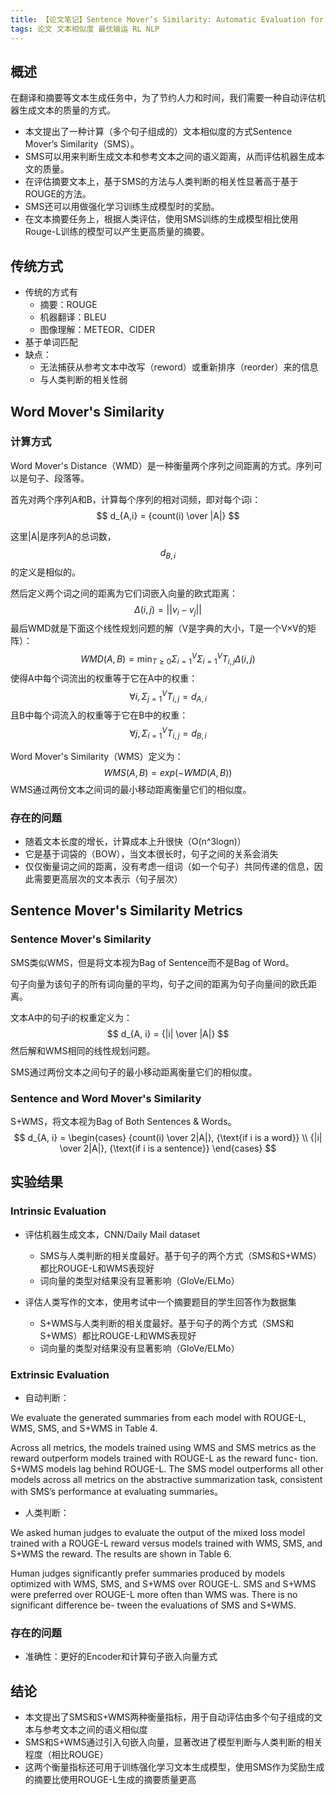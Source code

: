 ```yaml
---
title: 【论文笔记】Sentence Mover’s Similarity: Automatic Evaluation for Multi-Sentence Text
tags: 论文 文本相似度 最优输运 RL NLP
---
```


## 概述

在翻译和摘要等文本生成任务中，为了节约人力和时间，我们需要一种自动评估机器生成文本的质量的方式。

* 本文提出了一种计算（多个句子组成的）文本相似度的方式Sentence Mover’s Similarity（SMS）。
* SMS可以用来判断生成文本和参考文本之间的语义距离，从而评估机器生成本文的质量。
* 在评估摘要文本上，基于SMS的方法与人类判断的相关性显著高于基于ROUGE的方法。
* SMS还可以用做强化学习训练生成模型时的奖励。
* 在文本摘要任务上，根据人类评估，使用SMS训练的生成模型相比使用Rouge-L训练的模型可以产生更高质量的摘要。

## 传统方式

* 传统的方式有
    * 摘要：ROUGE
    * 机器翻译：BLEU
    * 图像理解：METEOR、CIDER
* 基于单词匹配
* 缺点：
    * 无法捕获从参考文本中改写（reword）或重新排序（reorder）来的信息
    * 与人类判断的相关性弱

## Word Mover's Similarity

### 计算方式

Word Mover's Distance（WMD）是一种衡量两个序列之间距离的方式。序列可以是句子、段落等。

首先对两个序列A和B，计算每个序列的相对词频，即对每个词i：
$$
d_{A,i} = {count(i) \over |A|}
$$


这里\|A\|是序列A的总词数，$$ d_{B, i} $$的定义是相似的。

然后定义两个词之间的距离为它们词嵌入向量的欧式距离：
$$
\Delta(i, j) = ||v_i - v_j||
$$
最后WMD就是下面这个线性规划问题的解（V是字典的大小，T是一个V×V的矩阵）：
$$
WMD(A, B) = \min_{T≥0}\Sigma_{i=1}^{V}\Sigma_{i=1}^{V}T_{i, j}\Delta(i, j)
$$
使得A中每个词流出的权重等于它在A中的权重：
$$
\forall i, \Sigma_{j=1}^VT_{i,j} = d_{A, i}
$$
且B中每个词流入的权重等于它在B中的权重：
$$
\forall j, \Sigma_{i=1}^VT_{i,j} = d_{B, i}
$$

Word Mover's Similarity（WMS）定义为：
$$
WMS(A, B) = exp(-WMD(A, B))
$$
WMS通过两份文本之间词的最小移动距离衡量它们的相似度。

### 存在的问题

* 随着文本长度的增长，计算成本上升很快（O(n^3logn)）
* 它是基于词袋的（BOW），当文本很长时，句子之间的关系会消失
* 仅仅衡量词之间的距离，没有考虑一组词（如一个句子）共同传递的信息，因此需要更高层次的文本表示（句子层次）

## Sentence Mover's Similarity Metrics

### Sentence Mover's Similarity

SMS类似WMS，但是将文本视为Bag of Sentence而不是Bag of Word。

句子向量为该句子的所有词向量的平均，句子之间的距离为句子向量间的欧氏距离。

文本A中的句子i的权重定义为：
$$
d_{A, i} = {|i| \over |A|}
$$
然后解和WMS相同的线性规划问题。

SMS通过两份文本之间句子的最小移动距离衡量它们的相似度。

### Sentence and Word Mover's Similarity

S+WMS，将文本视为Bag of Both Sentences & Words。
$$
d_{A, i} =
\begin{cases}
{count(i) \over 2|A|}, {\text{if i is a word}} \\
{|i| \over 2|A|}, {\text{if i is a sentence}}
\end{cases}
$$

## 实验结果

### Intrinsic Evaluation

* 评估机器生成文本，CNN/Daily Mail dataset
    * SMS与人类判断的相关度最好。基于句子的两个方式（SMS和S+WMS）都比ROUGE-L和WMS表现好
    * 词向量的类型对结果没有显著影响（GloVe/ELMo）

* 评估人类写作的文本，使用考试中一个摘要题目的学生回答作为数据集
    * S+WMS与人类判断的相关度最好。基于句子的两个方式（SMS和S+WMS）都比ROUGE-L和WMS表现好
    * 词向量的类型对结果没有显著影响（GloVe/ELMo）

### Extrinsic Evaluation

* 自动判断：

We evaluate the generated summaries from each model with ROUGE-L, WMS, SMS, and S+WMS in Table 4.

Across all metrics, the models trained using WMS and SMS metrics as the reward outperform models trained with ROUGE-L as the reward func- tion. S+WMS models lag behind ROUGE-L. The SMS model outperforms all other models across all metrics on the abstractive summarization task, consistent with SMS’s performance at evaluating summaries。

* 人类判断：

We asked human judges to evaluate the output of the mixed loss model trained with a ROUGE-L reward versus models trained with WMS, SMS, and S+WMS the reward. The results are shown in Table 6.

Human judges significantly prefer summaries produced by models optimized with WMS, SMS, and S+WMS over ROUGE-L. SMS and S+WMS were preferred over ROUGE-L more often than WMS was. There is no significant difference be- tween the evaluations of SMS and S+WMS.

### 存在的问题

* 准确性：更好的Encoder和计算句子嵌入向量方式

## 结论

* 本文提出了SMS和S+WMS两种衡量指标，用于自动评估由多个句子组成的文本与参考文本之间的语义相似度
* SMS和S+WMS通过引入句嵌入向量，显著改进了模型判断与人类判断的相关程度（相比ROUGE）
* 这两个衡量指标还可用于训练强化学习文本生成模型，使用SMS作为奖励生成的摘要比使用ROUGE-L生成的摘要质量更高



